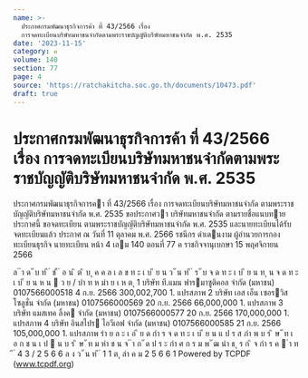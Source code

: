 ```yaml
---
name: >-
  ประกาศกรมพัฒนาธุรกิจการค้า ที่ 43/2566 เรื่อง
  การจดทะเบียนบริษัทมหาชนจำกัดตามพระราชบัญญัติบริษัทมหาชนจำกัด พ.ศ. 2535
date: '2023-11-15'
category: ค
volume: 140
section: 77
page: 4
source: 'https://ratchakitcha.soc.go.th/documents/10473.pdf'
draft: true
---
```


# ประกาศกรมพัฒนาธุรกิจการค้า ที่ 43/2566 เรื่อง การจดทะเบียนบริษัทมหาชนจำกัดตามพระราชบัญญัติบริษัทมหาชนจำกัด พ.ศ. 2535

ประกาศกรมพัฒนาธุรกิจการคา ที่ 43/2566 เรื่อง การจดทะเบียนบริษัทมหาชนจํากัด ตามพระราชบัญญัติบริษัทมหาชนจํากัด พ.ศ. 2535 ขอประกาศวา บริษัทมหาชนจํากัด ตามรายชื่อแนบทายประกาศนี้ ขอจดทะเบียน ตามพระราชบัญญัติบริษัทมหาชนจํากัด พ.ศ. 2535 และนายทะเบียนได้รับจดทะเบียนแล้ว ประกาศ ณ วันที่ 11 ตุลาคม พ.ศ. 2566 รชนีกร ดําเดนงาม ผู้อํานวยการกองทะเบียนธุรกิจ นายทะเบียน หน้า 4 เลม 140 ตอนที่ 77 ค ราชกิจจานุเบกษา 15 พฤศจิกายน 2566

ล ํ ำ ด ั บ ท ี ่ ช ื ่ อ น ิ ต ิ บ ุ ค ค ล เ ล ข ท ะ เ บ ี ย น ว ั น ท ี ่ ร ั บ จ ด ท ะ เ บ ี ย น ท ุ น จ ด ท ะ เ บ ี ย น ห น  ว ย / บำ ท ห มำ ย เ ห ต ุ 1 บริษัท ที.แมน ฟารมาซูติคอล จํากัด (มหาชน) 0107566000518 4 ก.ย. 2566 300,002,700 1. แปรสภาพ 2 บริษัท เอส เอ็น เซอรวิส โซลูชั่น จํากัด (มหาชน) 0107566000569 20 ก.ย. 2566 66,000,000 1. แปรสภาพ 3 บริษัท แมสเทค ลิ้งค จํากัด (มหาชน) 0107566000577 20 ก.ย. 2566 170,000,000 1. แปรสภาพ 4 บริษัท อินสไปร ไอวีเอฟ จํากัด (มหาชน) 0107566000585 21 ก.ย. 2566 105,000,000 1. แปรสภาพ รำ ย ล ะ เ อ ี ย ด กำ ร จ ด ท ะ เ บ ี ย น แ ป ร ส ภำ พ บ ร ิ ษ ั ท เ อ ก ช น เ ป  น บ ร ิ ษ ั ท ม หำ ช น จ ํ ำ ก ั ด ป ร ะ กำ ศ ก ร ม พ ั ฒ นำ ธ ุ ร ก ิ จ กำ ร ค  ำ ท ี ่ 4 3 / 2 5 6 6 ล ง ว ั น ท ี ่ 1 1 ต ุ ลำ ค ม 2 5 6 6 1 Powered by TCPDF (www.tcpdf.org)
